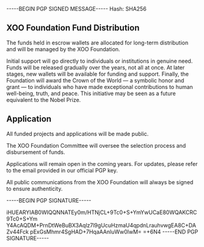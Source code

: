 -----BEGIN PGP SIGNED MESSAGE-----
Hash: SHA256

## XOO Foundation Fund Distribution

The funds held in escrow wallets are allocated for long-term distribution and will be managed by the XOO Foundation. 

Initial support will go directly to individuals or institutions in genuine need. Funds will be released gradually over the years, not all at once. At later stages, new wallets will be available for funding and support. Finally, the Foundation will award the Crown of the World — a symbolic honor and grant — to individuals who have made exceptional contributions to human well-being, truth, and peace. This initiative may be seen as a future equivalent to the Nobel Prize.

## Application

All funded projects and applications will be made public.

The XOO Foundation Committee will oversee the selection process and disbursement of funds.

Applications will remain open in the coming years. For updates, please refer to the email provided in our official PGP key.

All public communications from the XOO Foundation will always be signed to ensure authenticity.

-----BEGIN PGP SIGNATURE-----

iHUEARYIAB0WIQQNNATEy0m/HTNjCL+9Tc0+S+YmYwUCaE80WQAKCRC9Tc0+S+Ym
Y4AcAQDM+PrnDtWeBuBX3Aqlz7l9gUcuHzmaU4qpdnLrauhvwgEA8C+DAZv44Fck
pExGsMhmr4SgHAD+7HqaAAnluWw0lwM=
=+6N4
-----END PGP SIGNATURE-----
